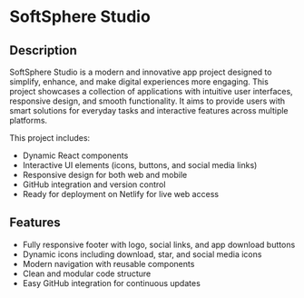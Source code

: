 # SoftSphere Studio

## Description

SoftSphere Studio is a modern and innovative app project designed to simplify, enhance, and make digital experiences more engaging. This project showcases a collection of applications with intuitive user interfaces, responsive design, and smooth functionality. It aims to provide users with smart solutions for everyday tasks and interactive features across multiple platforms.

This project includes:

- Dynamic React components
- Interactive UI elements (icons, buttons, and social media links)
- Responsive design for both web and mobile
- GitHub integration and version control
- Ready for deployment on Netlify for live web access

## Features

- Fully responsive footer with logo, social links, and app download buttons
- Dynamic icons including download, star, and social media icons
- Modern navigation with reusable components
- Clean and modular code structure
- Easy GitHub integration for continuous updates
